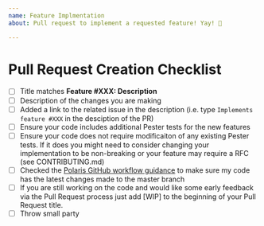 ```yaml
---
name: Feature Implmentation
about: Pull request to implement a requested feature! Yay! 🧙‍

---
```


# Pull Request Creation Checklist

- [ ] Title matches **Feature #XXX: Description**
- [ ] Description of the changes you are making
- [ ] Added a link to the related issue in the description (i.e. type ```Implements feature #XXX``` in the desciption of the PR)
- [ ] Ensure your code includes additional Pester tests for the new features
- [ ] Ensure your code does not require modificaiton of any existing Pester tests. If it does you might need to consider changing your implementation to be non-breaking or your feature may require a RFC (see CONTRIBUTING.md)
- [ ] Checked the [Polaris GitHub workflow guidance](/GITHUB_GUIDANCE.md) to make sure my code has the latest changes made to the master branch
- [ ] If you are still working on the code and would like some early feedback via the Pull Request process just add [WIP] to the beginning of your Pull Request title.
- [ ] Throw small party